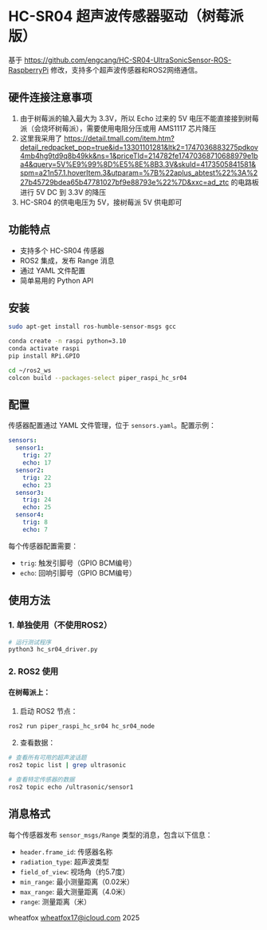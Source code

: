 # HC-SR04 超声波传感器驱动（树莓派版）

基于 https://github.com/engcang/HC-SR04-UltraSonicSensor-ROS-RaspberryPi 修改，支持多个超声波传感器和ROS2网络通信。

## 硬件连接注意事项

1. 由于树莓派的输入最大为 3.3V，所以 Echo 过来的 5V 电压不能直接接到树莓派（会烧坏树莓派），需要使用电阻分压或用 AMS1117 芯片降压
2. 这里我采用了 https://detail.tmall.com/item.htm?detail_redpacket_pop=true&id=13301101281&ltk2=1747036883275pdkov4mb4hg9td9q8b49kk&ns=1&priceTId=214782fe17470368710688979e1ba4&query=5V%E9%99%8D%E5%8E%8B3.3V&skuId=4173505841581&spm=a21n57.1.hoverItem.3&utparam=%7B%22aplus_abtest%22%3A%227b45729bdea65b47781027bf9e88793e%22%7D&xxc=ad_ztc 的电路板进行 5V DC 到 3.3V 的降压
3. HC-SR04 的供电电压为 5V，接树莓派 5V 供电即可

## 功能特点

- 支持多个 HC-SR04 传感器
- ROS2 集成，发布 Range 消息
- 通过 YAML 文件配置
- 简单易用的 Python API

## 安装

```bash
sudo apt-get install ros-humble-sensor-msgs gcc

conda create -n raspi python=3.10
conda activate raspi
pip install RPi.GPIO

```

```bash
cd ~/ros2_ws
colcon build --packages-select piper_raspi_hc_sr04
```

## 配置

传感器配置通过 YAML 文件管理，位于 `sensors.yaml`。配置示例：

```yaml
sensors:
  sensor1:
    trig: 27
    echo: 17
  sensor2:
    trig: 22
    echo: 23
  sensor3:
    trig: 24
    echo: 25
  sensor4:
    trig: 8
    echo: 7
```

每个传感器配置需要：
- `trig`: 触发引脚号（GPIO BCM编号）
- `echo`: 回响引脚号（GPIO BCM编号）

## 使用方法

### 1. 单独使用（不使用ROS2）

```bash
# 运行测试程序
python3 hc_sr04_driver.py
```

### 2. ROS2 使用

#### 在树莓派上：

1. 启动 ROS2 节点：
```bash
ros2 run piper_raspi_hc_sr04 hc_sr04_node
```

2. 查看数据：
```bash
# 查看所有可用的超声波话题
ros2 topic list | grep ultrasonic

# 查看特定传感器的数据
ros2 topic echo /ultrasonic/sensor1
```

## 消息格式

每个传感器发布 `sensor_msgs/Range` 类型的消息，包含以下信息：
- `header.frame_id`: 传感器名称
- `radiation_type`: 超声波类型
- `field_of_view`: 视场角（约5.7度）
- `min_range`: 最小测量距离（0.02米）
- `max_range`: 最大测量距离（4.0米）
- `range`: 测量距离（米）

wheatfox wheatfox17@icloud.com 2025